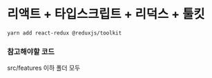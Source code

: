 # 리액트 + 타입스크립트 + 리덕스 + 툴킷

```
yarn add react-redux @reduxjs/toolkit 
```

### 참고해야할 코드
src/features 이하 폴더 모두
